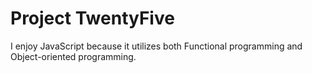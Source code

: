 # Project TwentyFive


I enjoy JavaScript because it utilizes both Functional programming and Object-oriented programming.